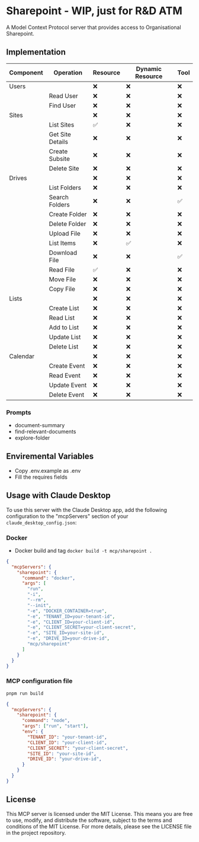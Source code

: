 # Sharepoint - WIP, just for R&D ATM

A Model Context Protocol server that provides access to Organisational Sharepoint.

## Implementation 

| Component          | Operation            | Resource | Dynamic Resource | Tool |
|--------------------|---------------------|----------|------------------|------|
| Users              |                     | ❌        | ❌               | ❌   |
|                    | Read User           | ❌        | ❌               | ❌   |
|                    | Find User           | ❌        | ❌               | ❌   |
| Sites              |                     | ❌        | ❌               | ❌   |
|                    | List Sites          | ✅        | ❌               | ❌   |
|                    | Get Site Details    | ❌        | ❌               | ❌   |
|                    | Create Subsite      | ❌        | ❌               | ❌   |
|                    | Delete Site         | ❌        | ❌               | ❌   |
| Drives             |                     | ❌        | ❌               | ❌   |
|                    | List Folders        | ❌        | ❌               | ❌   |
|                    | Search Folders      | ❌        | ❌               | ✅   |
|                    | Create Folder       | ❌        | ❌               | ❌   |
|                    | Delete Folder       | ❌        | ❌               | ❌   |
|                    | Upload File         | ❌        | ❌               | ❌   |
|                    | List Items          | ❌        | ✅               | ❌   |
|                    | Download File       | ❌        | ❌               | ✅   |
|                    | Read File           | ✅        | ❌               | ❌   |
|                    | Move File           | ❌        | ❌               | ❌   |
|                    | Copy File           | ❌        | ❌               | ❌   |
| Lists              |                     | ❌        | ❌               | ❌   |
|                    | Create List         | ❌        | ❌               | ❌   |
|                    | Read List           | ❌        | ❌               | ❌   |
|                    | Add to List         | ❌        | ❌               | ❌   |
|                    | Update List         | ❌        | ❌               | ❌   |
|                    | Delete List         | ❌        | ❌               | ❌   |
| Calendar           |                     | ❌        | ❌               | ❌   |
|                    | Create Event        | ❌        | ❌               | ❌   |
|                    | Read Event          | ❌        | ❌               | ❌   |
|                    | Update Event        | ❌        | ❌               | ❌   |
|                    | Delete Event        | ❌        | ❌               | ❌   |

### Prompts

- document-summary
- find-relevant-documents
- explore-folder

## Enviremental Variables

- Copy .env.example as .env
- Fill the requires fields

## Usage with Claude Desktop

To use this server with the Claude Desktop app, add the following configuration to the "mcpServers" section of your `claude_desktop_config.json`:

### Docker

* Docker build and tag `docker build -t mcp/sharepoint .`

```json
{
  "mcpServers": {
    "sharepoint": {
      "command": "docker",
      "args": [
        "run", 
        "-i", 
        "--rm", 
        "--init", 
        "-e", "DOCKER_CONTAINER=true",
        "-e", "TENANT_ID=your-tenant-id",
        "-e", "CLIENT_ID=your-client-id",
        "-e", "CLIENT_SECRET=your-client-secret",
        "-e", "SITE_ID=your-site-id",
        "-e", "DRIVE_ID=your-drive-id",
        "mcp/sharepoint"
      ]
    }
  }
}
```
###  MCP configuration file

```bash
pnpm run build
```

```json
{
  "mcpServers": {
    "sharepoint": {
      "command": "node",
      "args": ["run", "start"],
      "env": {
        "TENANT_ID": "your-tenant-id",
        "CLIENT_ID": "your-client-id",
        "CLIENT_SECRET": "your-client-secret",
        "SITE_ID": "your-site-id",
        "DRIVE_ID": "your-drive-id",
      }
    }
  }
}
```

## License

This MCP server is licensed under the MIT License. This means you are free to use, modify, and distribute the software, subject to the terms and conditions of the MIT License. For more details, please see the LICENSE file in the project repository.
